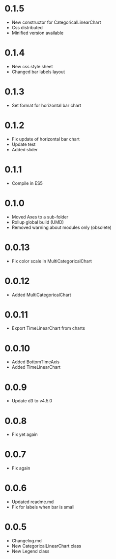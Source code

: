 # 0.1.5
* New constructor for CategoricalLinearChart
* Css distributed
* Minified version available

# 0.1.4
* New css style sheet
* Changed bar labels layout

# 0.1.3
* Set format for horizontal bar chart

# 0.1.2
* Fix update of horizontal bar chart
* Update test
* Added slider

# 0.1.1
* Compile in ES5

# 0.1.0
* Moved Axes to a sub-folder
* Rollup global build (UMD)
* Removed warning about modules only (obsolete)

# 0.0.13
* Fix color scale in MultiCategoricalChart

# 0.0.12
* Added MultiCategoricalChart

# 0.0.11
* Export TimeLinearChart from charts

# 0.0.10
* Added BottomTimeAxis
* Added TimeLinearChart

# 0.0.9
* Update d3 to v4.5.0

# 0.0.8
* Fix yet again

# 0.0.7
* Fix again

# 0.0.6
* Updated readme.md
* Fix for labels when bar is small

# 0.0.5
* Changelog.md
* New CategoricalLinearChart class
* New Legend class